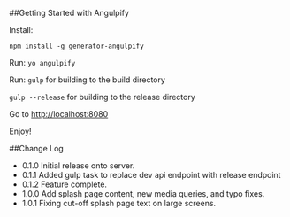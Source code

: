 ##Getting Started with Angulpify

Install:
```
npm install -g generator-angulpify
```
Run:
`yo angulpify`

Run:
`gulp` for building to the build directory

`gulp --release` for building to the release directory

Go to [http://localhost:8080](http://localhost:8080)

Enjoy!

##Change Log
* 0.1.0 Initial release onto server.
* 0.1.1 Added gulp task to replace dev api endpoint with release endpoint
* 0.1.2 Feature complete.
* 1.0.0 Add splash page content, new media queries, and typo fixes.
* 1.0.1 Fixing cut-off splash page text on large screens.
